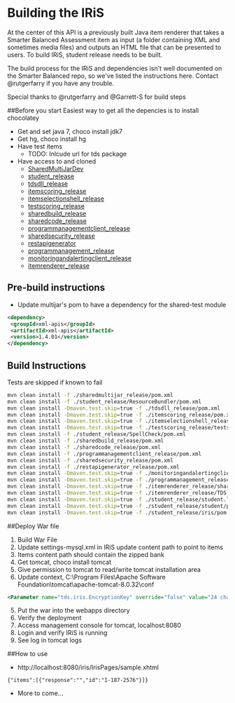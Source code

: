 # Building the IRiS
At the center of this API is a previously built Java item renderer that takes a Smarter Balanced Assessment item as input (a folder containing XML and sometimes media files) and outputs an HTML file that can be presented to users. To build IRiS, student release needs to be built. 

The build process for the IRiS and dependencies isn't well documented on the Smarter Balanced repo, so we've listed the instructions here. Contact @rutgerfarry if you have any trouble.

Special thanks to @rutgerfarry and @Garrett-S for build steps

##Before you start
Easiest way to get all the depencies is to install chocolatey
* Get and set java 7, choco install jdk7
* Get hg, choco install hg
* Have test items
  * TODO: Inlcude url for tds package
* Have access to and cloned
  * [SharedMultiJarDev](https://bitbucket.org/sbacoss/sharedmultijar_release)
  * [student_release](https://bitbucket.org/sbacoss/student_release)
  * [tdsdll_release](https://bitbucket.org/sbacoss/tdsdll_release)
  * [itemscoring_release](https://bitbucket.org/sbacoss/itemscoring_release)
  * [itemselectionshell_release](https://bitbucket.org/sbacoss/itemselectionshell_release)
  * [testscoring_release](https://bitbucket.org/sbacoss/testscoring_release)
  * [sharedbuild_release](https://bitbucket.org/sbacoss/sharedbuild_release)
  * [sharedcode_release](https://bitbucket.org/sbacoss/sharedcode_release)
  * [programmanagementclient_release](https://bitbucket.org/sbacoss/programmanagementclient_release)
  * [sharedsecurity_release](https://bitbucket.org/sbacoss/sharedsecurity_release)
  * [restapigenerator](https://bitbucket.org/sbacoss/restapigenerator_release)
  * [programmanagement_release](https://bitbucket.org/sbacoss/programmanagement_release)
  * [monitoringandalertingclient_release](https://bitbucket.org/sbacoss/monitoringandalertingclient_release)
  * [itemrenderer_release](https://bitbucket.org/sbacoss/itemrenderer_release)

## Pre-build instructions
* Update multijar's pom to have a dependency for the shared-test module

 ```xml
 <dependency> 
  <groupId>xml-apis</groupId>
  <artifactId>xml-apis</artifactId>
  <version>1.4.01</version>
 </dependency>
```

## Build Instructions
Tests are skipped if known to fail

```bash
mvn clean install -f ./sharedmultijar_release/pom.xml
mvn clean install -f ./student_release/ResourceBundler/pom.xml
mvn clean install -Dmaven.test.skip=true -f ./tdsdll_release/pom.xml
mvn clean install -Dmaven.test.skip=true -f ./itemscoring_release/pom.xml
mvn clean install -Dmaven.test.skip=true -f ./itemselectionshell_release/pom.xml
mvn clean install -Dmaven.test.skip=true -f ./testscoring_release/testscoring/pom.xml
mvn clean install -f ./student_release/SpellCheck/pom.xml
mvn clean install -f ./sharedbuild_release/pom.xml
mvn clean install -f ./sharedcode_release/pom.xml
mvn clean install -f ./programmanagementclient_release/pom.xml
mvn clean install -f ./sharedsecurity_release/pom.xml
mvn clean install -f ./restapigenerator_release/pom.xml
mvn clean install -Dmaven.test.skip=true -f ./monitoringandalertingclient_release/pom.xml
mvn clean install -Dmaven.test.skip=true -f ./programmanagement_release/pom.xml
mvn clean install -Dmaven.test.skip=true -f ./itemrenderer_release/shared-blackbox/pom.xml
mvn clean install -Dmaven.test.skip=true -f ./itemrenderer_release/TDS.ItemRenderer/pom.xml
mvn clean install -Dmaven.test.skip=true -f ./student_release/student.library/pom.xml
mvn clean install -Dmaven.test.skip=true -f ./student_release/student/pom.xml
mvn clean install -Dmaven.test.skip=true -f ./student_release/iris/pom.xml
```

##Deploy War file
1. Build War File
  1. Update settings-mysql.xml in IRiS update content path to point to items
  2. Items content path should contain the zipped bank 
2. Get tomcat, choco install tomcat
3. Give permission to tomcat to read/write tomcat installation area
4. Update context, C:\Program Files\Apache Software Foundation\tomcat\apache-tomcat-8.0.32\conf

  ```xml
  <Parameter name="tds.iris.EncryptionKey" override="false" value="24 characters alphanumeric Encryption key" />
  ```
5. Put the war into the webapps directory
6. Verify the deployment
  1. Access management console for tomcat, localhost:8080
  2. Login and verify IRiS is running
  3. See log in tomcat logs

##How to use
* http://localhost:8080/iris/IrisPages/sample.xhtml

```
{"items":[{"response":"","id":"I-187-2576"}]}
```

* More to come...

